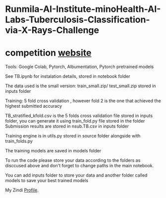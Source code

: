 # Runmila-AI-Institute-minoHealth-AI-Labs-Tuberculosis-Classification-via-X-Rays-Challenge

# competition [website](https://zindi.africa/competitions/runmila-ai-institute-minohealth-ai-labs-tuberculosis-classification-via-x-rays-challenge)

Tools: Google Colab, Pytorch, Albumentation, Pytorch pretrained models

See TB.ipynb for instalation details, stored in notebook folder

The data used is the small version: train_small.zip/ test_small.zip stored in inputs folder

Training: 5 fold cross validation , however fold 2 is the one that achieved the highest submitted accuracy 

TB_stratified_kfold.csv is the 5 folds cross validation file stored in inputs folder, you can generate it using train_fold.py file stored in the folder
Submission results are stored in nsub.TB.csv in inputs folder

Training engine is in utils.py stored in source folder alongside with train_folds.py

The training models are saved in models folder

To run the code please store your data according to the folders as disccused above and don't forget to change paths in the main notebook.

You can add inputs folder to store your data and another folder called models to save your best trained models

My Zindi [Profile](https://zindi.africa/users/Anas_Hasni).
 
